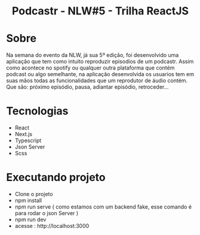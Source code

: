 <div align="center">
    <h1> Podcastr - NLW#5 - Trilha ReactJS</h1>
</div>

# Sobre
Na semana do evento da NLW, já sua 5º edição, foi desenvolvido uma aplicação que tem como intuito reproduzir episodios de um podcastr. Assim como acontece no spotify ou qualquer outra plataforma que contém podcast ou algo semelhante, na aplicação desenvolvida os usuarios tem em suas mãos todas as funcionalidades que um reprodutor de áudio contém. Que são: próximo episódio, pausa, adiantar episódio, retroceder...

# Tecnologias

- React
- Next.js
- Typescript
- Json Server
- Scss

# Executando projeto

- Clone o projeto
- npm install
- npm run serve ( como estamos com um backend fake, esse comando é para rodar o json Server )
- npm run dev
- acesse : http://localhost:3000
